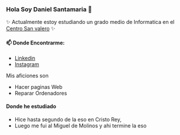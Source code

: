 ### Hola Soy Daniel Santamaria 👋
✨ Actualmente estoy estudiando un grado medio de Informatica en el [Centro San valero](https://www.sanvalero.es/) ✨

#### 📫 Donde Encontrarme:
* [Linkedin](https://www.linkedin.com/in/daniel-santamaria-martinez-381810239/)
* [Instagram](https://www.instagram.com/danisanta__218/)

Mis aficiones son 
* Hacer paginas Web
* Reparar Ordenadores

#### Donde he estudiado

* Hice hasta segundo de la eso en Cristo Rey, 
* Luego me fui al Miguel de Molinos y ahi termine la eso

<!--
**Librito21/Librito21** is a ✨ _special_ ✨ repository because its `README.md` (this file) appears on your GitHub profile.

Here are some ideas to get you started:

- 🔭 I’m currently working on ...
- 🌱 I’m currently learning ...
- 👯 I’m looking to collaborate on ...
- 🤔 I’m looking for help with ...
- 💬 Ask me about ...
- 📫 How to reach me: ...
- 😄 Pronouns: ...
- ⚡ Fun fact: ...
-->
